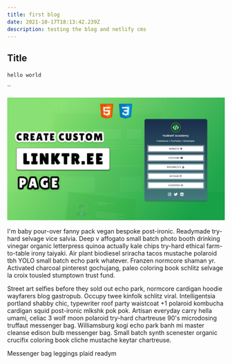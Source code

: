 ```yaml
---
title: first blog
date: 2021-10-17T18:13:42.239Z
description: testing the blog and netlify cms
---
```

## Title

`hello world`

``

![](custom-linktree-page.png)

I'm baby pour-over fanny pack vegan bespoke post-ironic. Readymade try-hard selvage vice salvia. Deep v affogato small batch photo booth drinking vinegar organic letterpress quinoa actually kale chips try-hard ethical farm-to-table irony taiyaki. Air plant biodiesel sriracha tacos mustache polaroid tbh YOLO small batch echo park whatever. Franzen normcore shaman yr. Activated charcoal pinterest gochujang, paleo coloring book schlitz selvage la croix tousled stumptown trust fund.

Street art selfies before they sold out echo park, normcore cardigan hoodie wayfarers blog gastropub. Occupy twee kinfolk schlitz viral. Intelligentsia portland shabby chic, typewriter roof party waistcoat +1 polaroid kombucha cardigan squid post-ironic mlkshk pok pok. Artisan everyday carry hella umami, celiac 3 wolf moon polaroid try-hard chartreuse 90's microdosing truffaut messenger bag. Williamsburg kogi echo park banh mi master cleanse edison bulb messenger bag. Small batch synth scenester organic crucifix coloring book cliche mustache keytar chartreuse.

Messenger bag leggings plaid readym